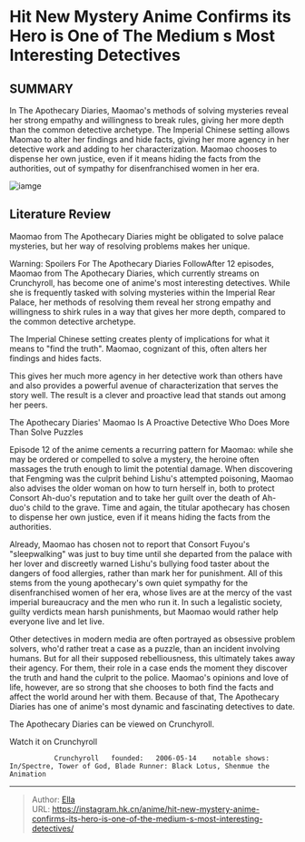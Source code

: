 # Hit New Mystery Anime Confirms its Hero is One of The Medium s Most Interesting Detectives


## SUMMARY 



  In The Apothecary Diaries, Maomao&#39;s methods of solving mysteries reveal her strong empathy and willingness to break rules, giving her more depth than the common detective archetype.   The Imperial Chinese setting allows Maomao to alter her findings and hide facts, giving her more agency in her detective work and adding to her characterization.   Maomao chooses to dispense her own justice, even if it means hiding the facts from the authorities, out of sympathy for disenfranchised women in her era.  

![iamge](https://static1.srcdn.com/wordpress/wp-content/uploads/2023/10/maomao-collects-herbs-in-the-apothecary-diaries.jpg)

## Literature Review

Maomao from The Apothecary Diaries might be obligated to solve palace mysteries, but her way of resolving problems makes her unique.




Warning: Spoilers For The Apothecary Diaries FollowAfter 12 episodes, Maomao from The Apothecary Diaries, which currently streams on Crunchyroll, has become one of anime&#39;s most interesting detectives. While she is frequently tasked with solving mysteries within the Imperial Rear Palace, her methods of resolving them reveal her strong empathy and willingness to shirk rules in a way that gives her more depth, compared to the common detective archetype.




The Imperial Chinese setting creates plenty of implications for what it means to &#34;find the truth&#34;. Maomao, cognizant of this, often alters her findings and hides facts.

          

This gives her much more agency in her detective work than others have and also provides a powerful avenue of characterization that serves the story well. The result is a clever and proactive lead that stands out among her peers.


 The Apothecary Diaries&#39; Maomao Is A Proactive Detective Who Does More Than Solve Puzzles 
          

Episode 12 of the anime cements a recurring pattern for Maomao: while she may be ordered or compelled to solve a mystery, the heroine often massages the truth enough to limit the potential damage. When discovering that Fengming was the culprit behind Lishu&#39;s attempted poisoning, Maomao also advises the older woman on how to turn herself in, both to protect Consort Ah-duo&#39;s reputation and to take her guilt over the death of Ah-duo&#39;s child to the grave. Time and again, the titular apothecary has chosen to dispense her own justice, even if it means hiding the facts from the authorities.




Already, Maomao has chosen not to report that Consort Fuyou&#39;s &#34;sleepwalking&#34; was just to buy time until she departed from the palace with her lover and discreetly warned Lishu&#39;s bullying food taster about the dangers of food allergies, rather than mark her for punishment. All of this stems from the young apothecary&#39;s own quiet sympathy for the disenfranchised women of her era, whose lives are at the mercy of the vast imperial bureaucracy and the men who run it. In such a legalistic society, guilty verdicts mean harsh punishments, but Maomao would rather help everyone live and let live.

          

Other detectives in modern media are often portrayed as obsessive problem solvers, who&#39;d rather treat a case as a puzzle, than an incident involving humans. But for all their supposed rebelliousness, this ultimately takes away their agency. For them, their role in a case ends the moment they discover the truth and hand the culprit to the police. Maomao&#39;s opinions and love of life, however, are so strong that she chooses to both find the facts and affect the world around her with them. Because of that, The Apothecary Diaries has one of anime&#39;s most dynamic and fascinating detectives to date.




The Apothecary Diaries can be viewed on Crunchyroll.

Watch it on Crunchyroll

               Crunchyroll   founded:   2006-05-14    notable shows:   In/Spectre, Tower of God, Blade Runner: Black Lotus, Shenmue the Animation      

---

> Author: [Ella](https://instagram.hk.cn/)  
> URL: https://instagram.hk.cn/anime/hit-new-mystery-anime-confirms-its-hero-is-one-of-the-medium-s-most-interesting-detectives/  

